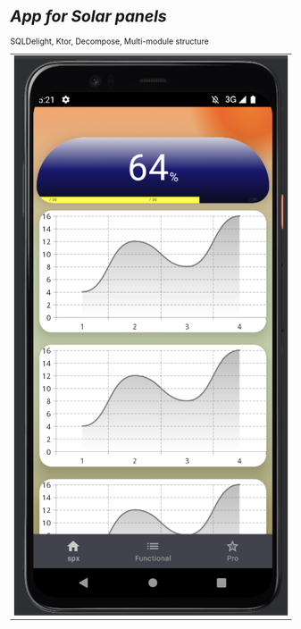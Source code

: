 # *App for Solar panels*

SQLDelight, Ktor, Decompose, Multi-module structure

<table style= padding:10px">
  <tr>
    <td>  <img src="./demo/demo_sol.png"  alt="1" width = 800px > </td>
  </tr>
</table>
